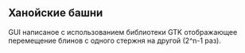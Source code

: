 ## Ханойские башни
GUI написаное с использованием библиотеки GTK 
отображающее перемещение блинов с одного стержня 
на другой (2^n-1 раз).

